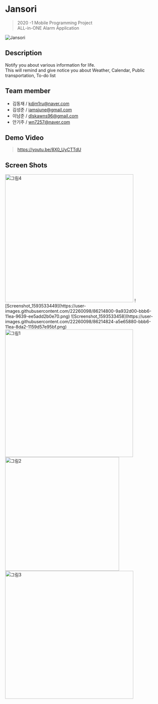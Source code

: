 # Jansori
> 2020 -1 Mobile Programming Project  
> ALL-in-ONE Alarm Application

![Jansori](https://user-images.githubusercontent.com/22260098/86214846-b3034780-bbb6-11ea-9d1b-701eaf27d6ba.png)

## Description
Notify you about various information for life.  
This will remind and give notice you about Weather, Calendar, Public transportation, To-do list  

## Team member
+ 김동재 / kdjm1ru@naver.com
+ 김성준 / iamsjune@gmail.com
+ 이남준 / dlskawns96@gmail.com
+ 안기주 / wn7257@naver.com

## Demo Video
> https://youtu.be/8X0_UyCTTdU

## Screen Shots
<img width="415" alt="그림4" src="https://user-images.githubusercontent.com/22260098/86215862-16da4000-bbb8-11ea-8b9f-10cfa6715012.png">
![Screenshot_1593533449](https://user-images.githubusercontent.com/22260098/86214800-9a932d00-bbb6-11ea-9639-ee5add2b0e70.png)
![Screenshot_1593533458](https://user-images.githubusercontent.com/22260098/86214824-a5e65880-bbb6-11ea-8da2-1159d57e95bf.png)
<img width="414" alt="그림1" src="https://user-images.githubusercontent.com/22260098/86215846-12158c00-bbb8-11ea-9f81-a888e1e65b32.png">
<img width="369" alt="그림2" src="https://user-images.githubusercontent.com/22260098/86215856-15a91300-bbb8-11ea-865b-f6526ffb5e79.png">
<img width="415" alt="그림3" src="https://user-images.githubusercontent.com/22260098/86215858-1641a980-bbb8-11ea-8f30-c65a0a2466f9.png">
